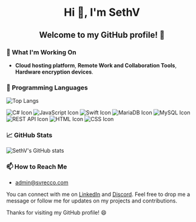 # <p align="center">Hi 👋, I'm SethV</p>
## <p align="center">Welcome to my GitHub profile! 🎉</p>


### 🔭 What I'm Working On

- **Cloud hosting platform**, **Remote Work and Collaboration Tools**, **Hardware encryption devices**.

### 🌱 Programming Languages
![Top Langs](https://github-readme-stats.vercel.app/api/top-langs/?username=SVRECCO&show_icons=true&theme=onedark&layout=compact)

 ![C# Icon](https://img.shields.io/badge/C%23-239120?style=for-the-badge&logo=c-sharp)
 ![JavaScript Icon](https://img.shields.io/badge/JavaScript-F7DF1E?style=for-the-badge&logo=javascript&logoColor=black)
 ![Swift Icon](https://img.shields.io/badge/Swift-FFAC45?style=for-the-badge&logo=swift&logoColor=white)
 ![MariaDB Icon](https://img.shields.io/badge/MariaDB-003545?style=for-the-badge&logo=mariadb)
 ![MySQL Icon](https://img.shields.io/badge/MySQL-4479A1?style=for-the-badge&logo=mysql&logoColor=white)
 ![REST API Icon](https://img.shields.io/badge/REST%20API-0096D3?style=for-the-badge&logo=rest-api)
 ![HTML Icon](https://img.shields.io/badge/HTML-E34F26?style=for-the-badge&logo=html5&logoColor=white)
 ![CSS Icon](https://img.shields.io/badge/CSS-1572B6?style=for-the-badge&logo=css3&logoColor=white)

### 📈 GitHub Stats


![SethV's GitHub stats](https://github-readme-stats.vercel.app/api?username=SVRECCO&show_icons=true&theme=onedark&show=stars,commits,issues,contribs)

### 📫 How to Reach Me

- admin@svrecco.com

You can connect with me on [LinkedIn](https://www.linkedin.com/in/therealsethv/) and [Discord](Discord.gg/SVRECCO). Feel free to drop me a message or follow me for updates on my projects and contributions.

Thanks for visiting my GitHub profile! 😄
